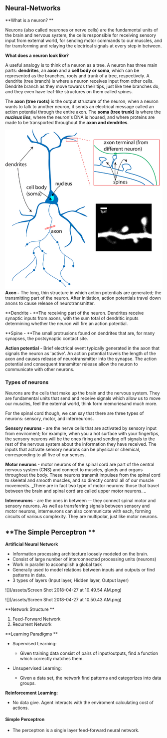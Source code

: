 ## Neural-Networks

**What is a neuron? **

Neurons \(also called neurones or nerve cells\) are the fundamental units of the brain and nervous system, the cells responsible for receiving sensory input from external world, for sending motor commands to our muscles, and for transforming and relaying the electrical signals at every step in between.

**What does a neuron look like?**

A useful analogy is to think of a neuron as a tree. A neuron has three main parts: **dendrites**, an **axon** and a **cell body or soma**, which can be represented as the branches, roots and trunk of a tree, respectively. A dendrite \(tree branch\) is where a neuron receives input from other cells. Dendrite branch as they move towards their tips, just like tree branches do, and they even have leaf-like structures on them called spines.

The **axon \(tree roots\)** is the output structure of the neuron; when a neuron wants to talk to another neuron, it sends an electrical message called an action potential through the entire axon. The **soma \(tree trunk\)** is where the _**nucleus lies**_, where the neuron's DNA is housed, and where proteins are made to be transported throughout the **axon and dendrites**.

![](/assets/import.png)**Axon -** The long, thin structure in which action potentials are generated; the transmitting part of the neuron. After initiation, action potentials travel down anons to cause release of neurotransmitter.

**Dendrite - **The receiving part of the neuron. Dendrites receive synaptic inputs from axons, with the sum total of dendritic inputs determining whether the neuron will fire an action potential.

**Spine - **The small protrusions found on dendrites that are, for many synapses, the postsynaptic contact site.

**Action potential** - Brief electrical event typically generated in the axon that signals the neuron as 'active'. An action potential travels the length of the axon and causes release of neurotransmitter into the synapse. The action potential and consequent transmitter release allow the neuron to communicate with other neurons.

### Types of neurons

Neurons are the cells that make up the brain and the nervous system. They are fundamental units that send and receive signals which allow us to move our muscles, feel the external world, think form memoriesand much more.

For the spinal cord though, we can say that there are three types of neurons: sensory, motor, and interneurons.

**Sensory neurons** - are the nerve cells that are activated by sensory input from enviroment;  for example, when you a hot surface with your fingertips, the sensory neurons will be the ones firing and sending off signals to the rest of the nervous system about the information they have received.  The inputs that activate sensory neurons can be physical or chemical, corresponding to all five of our senses.

**Motor neurons** - motor neurons of the spinal cord are part of the central nervous system \(CNS\) and connect to muscles, glands and organs throughout the body. These neurons transmit impulses from the spinal cord to skeletal and smooth muscles, and so directly control all of our muscle movements. _There are in fact two type of motor neurons: those that travel between the brain and spinal cord are called upper motor neurons. _

**Interneurons** - are the ones in between -- they connect spinal motor and sensory neurons. As well as transferring signals between sensory and motor neurons, interneurons can also communicate with each, forming circuits of various complexity. They are multipolar, just like motor neurons.

## **The Simple Perceptron **

**Artificial Neural Network**

* Information processing architecture  loosely modeled on the brain. 
* Consist of large number of interconnected processing units \(neurons\)
* Work in parallel to accomplish a global task 
* Generally used to model relations between inputs and outputs or find patterns in data.
* 3 types of layers \(Input layer, Hidden layer, Output layer\)

![](/assets/Screen Shot 2018-04-27 at 10.49.54 AM.png)

![](/assets/Screen Shot 2018-04-27 at 10.50.43 AM.png)

**Network Structure **

1. Feed-Forward Network
2. Recurrent Network

**Learning Paradigms **

* Supervised Learning: 
  * Given training data consist of pairs of input/outputs, find a function which correctly matches them.
* Unsupervised Learning:

  * Given a data set, the network find patterns and categorizes into data groups.

**Reinforcement Learning:**

* No data give. Agent interacts with the enviroment calculating cost of actions. 

#### **Simple Perceptron**

* The perceptron is a single layer feed-forward neural network. 



